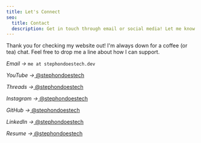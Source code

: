 ```yaml
---
title: Let's Connect
seo:
  title: Contact
  description: Get in touch through email or social media! Let me know what I can do for you.
---
```


Thank you for checking my website out! I'm always down for a coffee (or tea) chat. Feel free to drop me a line about how I can support.

_Email →_ <code>me at stephondoestech.dev</code>

_YouTube →_<a href='https://youtube.com/channel/UCwwWc-5s7GqH8nV9bOMeI1g'> @stephondoestech</a>

_Threads →_<a href='https://www.threads.net/@stephondoestech'> @stephondoestech</a>

_Instagram →_<a href='https://www.instagram.com/stephondoestech'> @stephondoestech</a>

_GitHub →_<a href='https://github.com/stephondoestech/'> @stephondoestech</a>

_LinkedIn →_<a href='https://www.linkedin.com/in/stephondoestech'> @stephondoestech</a>

_Resume →_<a href='https://www.linkedin.com/in/stephondoestech'> @stephondoestech</a>